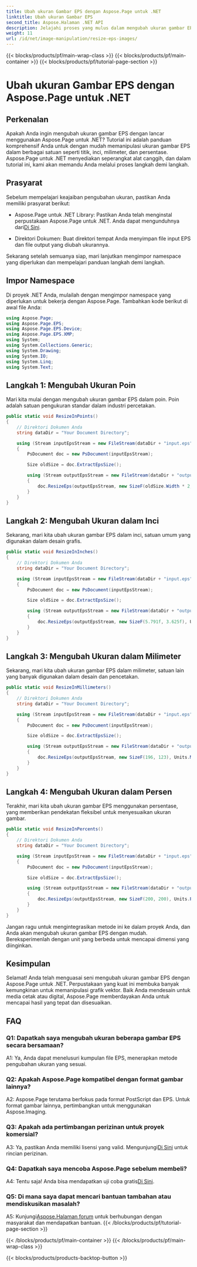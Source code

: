 ```yaml
---
title: Ubah ukuran Gambar EPS dengan Aspose.Page untuk .NET
linktitle: Ubah ukuran Gambar EPS
second_title: Aspose.Halaman .NET API
description: Jelajahi proses yang mulus dalam mengubah ukuran gambar EPS di .NET menggunakan Aspose.Page. Mencapai presisi dalam poin, inci, milimeter, dan persentase dengan mudah.
weight: 11
url: /id/net/image-manipulation/resize-eps-images/
---
```


{{< blocks/products/pf/main-wrap-class >}}
{{< blocks/products/pf/main-container >}}
{{< blocks/products/pf/tutorial-page-section >}}

# Ubah ukuran Gambar EPS dengan Aspose.Page untuk .NET

## Perkenalan

Apakah Anda ingin mengubah ukuran gambar EPS dengan lancar menggunakan Aspose.Page untuk .NET? Tutorial ini adalah panduan komprehensif Anda untuk dengan mudah memanipulasi ukuran gambar EPS dalam berbagai satuan seperti titik, inci, milimeter, dan persentase. Aspose.Page untuk .NET menyediakan seperangkat alat canggih, dan dalam tutorial ini, kami akan memandu Anda melalui proses langkah demi langkah.

## Prasyarat

Sebelum mempelajari keajaiban pengubahan ukuran, pastikan Anda memiliki prasyarat berikut:

-  Aspose.Page untuk .NET Library: Pastikan Anda telah menginstal perpustakaan Aspose.Page untuk .NET. Anda dapat mengunduhnya dari[Di Sini](https://releases.aspose.com/page/net/).

- Direktori Dokumen: Buat direktori tempat Anda menyimpan file input EPS dan file output yang diubah ukurannya.

Sekarang setelah semuanya siap, mari lanjutkan mengimpor namespace yang diperlukan dan mempelajari panduan langkah demi langkah.

## Impor Namespace

Di proyek .NET Anda, mulailah dengan mengimpor namespace yang diperlukan untuk bekerja dengan Aspose.Page. Tambahkan kode berikut di awal file Anda:

```csharp
using Aspose.Page;
using Aspose.Page.EPS;
using Aspose.Page.EPS.Device;
using Aspose.Page.EPS.XMP;
using System;
using System.Collections.Generic;
using System.Drawing;
using System.IO;
using System.Linq;
using System.Text;
```

## Langkah 1: Mengubah Ukuran Poin

Mari kita mulai dengan mengubah ukuran gambar EPS dalam poin. Poin adalah satuan pengukuran standar dalam industri percetakan.

```csharp
public static void ResizeInPoints()
{
    // Direktori Dokumen Anda
    string dataDir = "Your Document Directory";

    using (Stream inputEpsStream = new FileStream(dataDir + "input.eps", FileMode.Open, FileAccess.Read))
    {
        PsDocument doc = new PsDocument(inputEpsStream);

        Size oldSize = doc.ExtractEpsSize();

        using (Stream outputEpsStream = new FileStream(dataDir + "output_resize_points.eps", FileMode.Create, FileAccess.Write))
        {
            doc.ResizeEps(outputEpsStream, new SizeF(oldSize.Width * 2, oldSize.Height * 2), Units.Points);
        }
    }
}
```

## Langkah 2: Mengubah Ukuran dalam Inci

Sekarang, mari kita ubah ukuran gambar EPS dalam inci, satuan umum yang digunakan dalam desain grafis.

```csharp
public static void ResizeInInches()
{
    // Direktori Dokumen Anda
    string dataDir = "Your Document Directory";

    using (Stream inputEpsStream = new FileStream(dataDir + "input.eps", FileMode.Open, FileAccess.Read))
    {
        PsDocument doc = new PsDocument(inputEpsStream);

        Size oldSize = doc.ExtractEpsSize();

        using (Stream outputEpsStream = new FileStream(dataDir + "output_resize_inches.eps", FileMode.Create, FileAccess.Write))
        {
            doc.ResizeEps(outputEpsStream, new SizeF(5.791f, 3.625f), Units.Inches);
        }
    }
}
```

## Langkah 3: Mengubah Ukuran dalam Milimeter

Sekarang, mari kita ubah ukuran gambar EPS dalam milimeter, satuan lain yang banyak digunakan dalam desain dan pencetakan.

```csharp
public static void ResizeInMillimeters()
{
    // Direktori Dokumen Anda
    string dataDir = "Your Document Directory";

    using (Stream inputEpsStream = new FileStream(dataDir + "input.eps", FileMode.Open, FileAccess.Read))
    {
        PsDocument doc = new PsDocument(inputEpsStream);

        Size oldSize = doc.ExtractEpsSize();

        using (Stream outputEpsStream = new FileStream(dataDir + "output_resize_mms.eps", FileMode.Create, FileAccess.Write))
        {
            doc.ResizeEps(outputEpsStream, new SizeF(196, 123), Units.Millimeters);
        }
    }
}
```

## Langkah 4: Mengubah Ukuran dalam Persen

Terakhir, mari kita ubah ukuran gambar EPS menggunakan persentase, yang memberikan pendekatan fleksibel untuk menyesuaikan ukuran gambar.

```csharp
public static void ResizeInPercents()
{
    // Direktori Dokumen Anda
    string dataDir = "Your Document Directory";

    using (Stream inputEpsStream = new FileStream(dataDir + "input.eps", FileMode.Open, FileAccess.Read))
    {
        PsDocument doc = new PsDocument(inputEpsStream);

        Size oldSize = doc.ExtractEpsSize();

        using (Stream outputEpsStream = new FileStream(dataDir + "output_resize_percents.eps", FileMode.Create, FileAccess.Write))
        {
            doc.ResizeEps(outputEpsStream, new SizeF(200, 200), Units.Percents);
        }
    }
}
```

Jangan ragu untuk mengintegrasikan metode ini ke dalam proyek Anda, dan Anda akan mengubah ukuran gambar EPS dengan mudah. Bereksperimenlah dengan unit yang berbeda untuk mencapai dimensi yang diinginkan.

## Kesimpulan

Selamat! Anda telah menguasai seni mengubah ukuran gambar EPS dengan Aspose.Page untuk .NET. Perpustakaan yang kuat ini membuka banyak kemungkinan untuk memanipulasi grafik vektor. Baik Anda mendesain untuk media cetak atau digital, Aspose.Page memberdayakan Anda untuk mencapai hasil yang tepat dan disesuaikan.

## FAQ

### Q1: Dapatkah saya mengubah ukuran beberapa gambar EPS secara bersamaan?

A1: Ya, Anda dapat menelusuri kumpulan file EPS, menerapkan metode pengubahan ukuran yang sesuai.

### Q2: Apakah Aspose.Page kompatibel dengan format gambar lainnya?

A2: Aspose.Page terutama berfokus pada format PostScript dan EPS. Untuk format gambar lainnya, pertimbangkan untuk menggunakan Aspose.Imaging.

### Q3: Apakah ada pertimbangan perizinan untuk proyek komersial?

 A3: Ya, pastikan Anda memiliki lisensi yang valid. Mengunjungi[Di Sini](https://purchase.aspose.com/buy) untuk rincian perizinan.

### Q4: Dapatkah saya mencoba Aspose.Page sebelum membeli?

 A4: Tentu saja! Anda bisa mendapatkan uji coba gratis[Di Sini](https://releases.aspose.com/).

### Q5: Di mana saya dapat mencari bantuan tambahan atau mendiskusikan masalah?

 A5: Kunjungi[Aspose.Halaman forum](https://forum.aspose.com/c/page/39) untuk berhubungan dengan masyarakat dan mendapatkan bantuan.
{{< /blocks/products/pf/tutorial-page-section >}}

{{< /blocks/products/pf/main-container >}}
{{< /blocks/products/pf/main-wrap-class >}}

{{< blocks/products/products-backtop-button >}}

